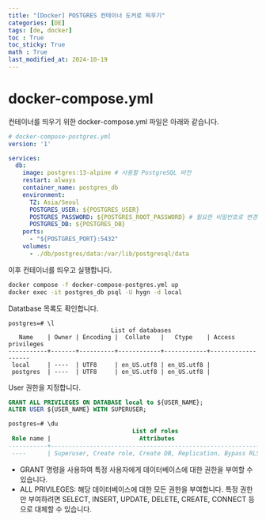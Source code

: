 ```yaml
---
title: "[Docker] POSTGRES 컨테이너 도커로 띄우기"
categories: [DE]
tags: [de, docker]
toc : True
toc_sticky: True
math : True
last_modified_at: 2024-10-19
---
```




# docker-compose.yml
컨테이너를 띄우기 위한 docker-compose.yml 파일은 아래와 같습니다.

```yaml
# docker-compose-postgres.yml
version: '1'

services:
  db:
    image: postgres:13-alpine # 사용할 PostgreSQL 버전
    restart: always
    container_name: postgres_db
    environment:
      TZ: Asia/Seoul
      POSTGRES_USER: ${POSTGRES_USER}
      POSTGRES_PASSWORD: ${POSTGRES_ROOT_PASSWORD} # 필요한 비밀번호로 변경
      POSTGRES_DB: ${POSTGRES_DB}
    ports:
      - "${POSTGRES_PORT}:5432"
    volumes:
      - ./db/postgres/data:/var/lib/postgresql/data
```

이후 컨테이너를 띄우고 실행합니다.
```bash
docker compose -f docker-compose-postgres.yml up         
docker exec -it postgres_db psql -U hygn -d local
```


Datatbase 목록도 확인합니다.
```
postgres=# \l
                             List of databases
   Name    | Owner | Encoding |  Collate   |   Ctype    | Access privileges 
-----------+-------+----------+------------+------------+-------------------
 local     | ----  | UTF8     | en_US.utf8 | en_US.utf8 | 
 postgres  | ----  | UTF8     | en_US.utf8 | en_US.utf8 | 
```


User 권한을 지정합니다.
```sql
GRANT ALL PRIVILEGES ON DATABASE local to ${USER_NAME};
ALTER USER ${USER_NAME} WITH SUPERUSER;

postgres=# \du
                                   List of roles
 Role name |                         Attributes                         | Member of 
-----------+------------------------------------------------------------+-----------
 ----      | Superuser, Create role, Create DB, Replication, Bypass RLS | {}
```

- GRANT 명령을 사용하여 특정 사용자에게 데이터베이스에 대한 권한을 부여할 수 있습니다. 
- ALL PRIVILEGES: 해당 데이터베이스에 대한 모든 권한을 부여합니다. 특정 권한만 부여하려면 SELECT, INSERT, UPDATE, DELETE, CREATE, CONNECT 등으로 대체할 수 있습니다.
